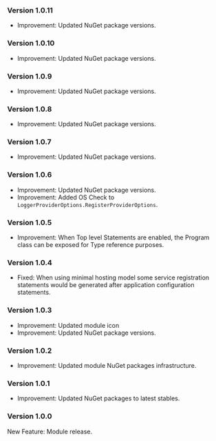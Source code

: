 ### Version 1.0.11

- Improvement: Updated NuGet package versions.

### Version 1.0.10

- Improvement: Updated NuGet package versions.

### Version 1.0.9

- Improvement: Updated NuGet package versions.

### Version 1.0.8

- Improvement: Updated NuGet package versions.

### Version 1.0.7

- Improvement: Updated NuGet package versions.

### Version 1.0.6

- Improvement: Updated NuGet package versions.
- Improvement: Added OS Check to `LoggerProviderOptions.RegisterProviderOptions`.

### Version 1.0.5

- Improvement: When Top level Statements are enabled, the Program class can be exposed for Type reference purposes.

### Version 1.0.4

- Fixed: When using minimal hosting model some service registration statements would be generated after application configuration statements.

### Version 1.0.3

- Improvement: Updated module icon
- Improvement: Updated NuGet package versions.

### Version 1.0.2

- Improvement: Updated module NuGet packages infrastructure.

### Version 1.0.1

- Improvement: Updated NuGet packages to latest stables.

### Version 1.0.0

New Feature: Module release.
